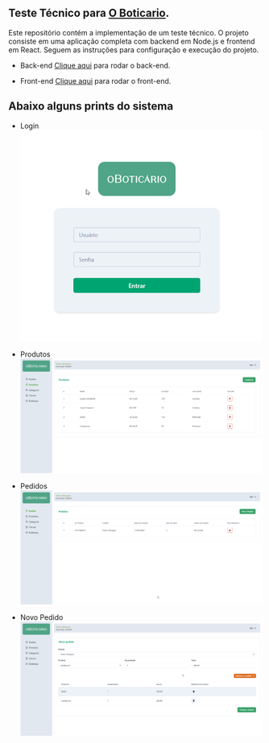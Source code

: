 ## Teste Técnico para [O Boticario](https://www.grupoboticario.com.br/). 

Este repositório contém a implementação de um teste técnico. O projeto consiste em uma aplicação completa com backend em Node.js e frontend em React. Seguem as instruções para configuração e execução do projeto.

-  Back-end
[Clique aqui](https://github.com/vctormarques/o-boticario-test/tree/master/back-end) para rodar o back-end.

- Front-end
[Clique aqui](https://github.com/vctormarques/o-boticario-test/tree/master/front-end) para rodar o front-end.

## Abaixo alguns prints do sistema
* Login
![Login](prints/login.png)

* Produtos
![Produtos](prints/produtos.png)

* Pedidos
![Pedidos](prints/pedido.png)

* Novo Pedido
![Novo Pedido](prints/novo_pedido.png)
